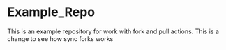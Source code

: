 # Example_Repo
This is an example repository for work with fork and pull actions.
This is a change to see how sync forks works
